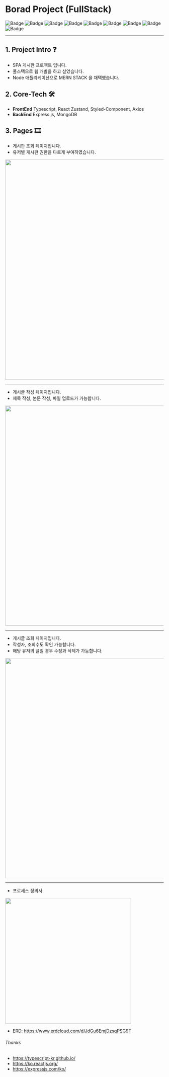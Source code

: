 # Borad Project (FullStack)

![Badge](https://img.shields.io/badge/Node-14.17.6-green.svg)
![Badge](https://img.shields.io/badge/Javascript-es6+-yellow.svg)
![Badge](https://img.shields.io/badge/Typescript-^4.4.2-blue.svg)
![Badge](https://img.shields.io/badge/React-^18.2.0-lightblue.svg)
![Badge](https://img.shields.io/badge/Zustand-^4.1.1-gray.svg)
![Badge](https://img.shields.io/badge/Styled_Components-^5.3.5-pink.svg)
![Badge](https://img.shields.io/badge/Axios-^0.27.2-red.svg)
![Badge](https://img.shields.io/badge/Express-^4.18.1-lightyellow.svg)
![Badge](https://img.shields.io/badge/Mongoose-^6.4.7-skygreen.svg)

---

## 1. Project Intro ❓

- SPA 게시판 프로젝트 입니다.
- 풀스택으로 웹 개발을 하고 싶었습니다.
- Node 애플리케이션으로 MERN STACK 을 채택했습니다.

## 2. Core-Tech 🛠

- <b>FrontEnd</b>
  Typescript, React
  Zustand, Styled-Component, Axios
  <br />
- <b>BackEnd</b>
  Express.js, MongoDB

## 3. Pages 🎞

- 게시판 조회 페이지입니다.
- 유저별 게시판 권한을 다르게 부여하였습니다.
<div>
<img src="https://user-images.githubusercontent.com/76439533/201533206-c3e7697e-c1ad-40a9-8888-e507c6f51000.png" width="700"/>
</div>

---

- 게시글 작성 페이지입니다.
- 제목 작성, 본문 작성, 파일 업로드가 가능합니다.
<div>
<img src="https://user-images.githubusercontent.com/76439533/201533218-1f41deab-221d-44fd-b009-e6af7b1243c0.png" width="700" height=""/>
</div>

---

- 게시글 조회 페이지입니다.
- 작성자, 조회수도 확인 가능합니다.
- 해당 유저의 글일 경우 수정과 삭제가 가능합니다.
<div>
<img src="https://user-images.githubusercontent.com/76439533/201533221-f7052ed7-9b4e-4997-9ff2-3d772a94b713.png" width="700" height=""/>
</div>

---

- 프로세스 정의서:
<img src="https://user-images.githubusercontent.com/76439533/201533724-d325cf35-f146-4261-b3d2-ff0e126a9155.png" width="400" height=""/>

- ERD: https://www.erdcloud.com/d/JdGu6EmjDzsqPSG9T

###### Thanks

- https://typescript-kr.github.io/
- https://ko.reactjs.org/
- https://expressjs.com/ko/
